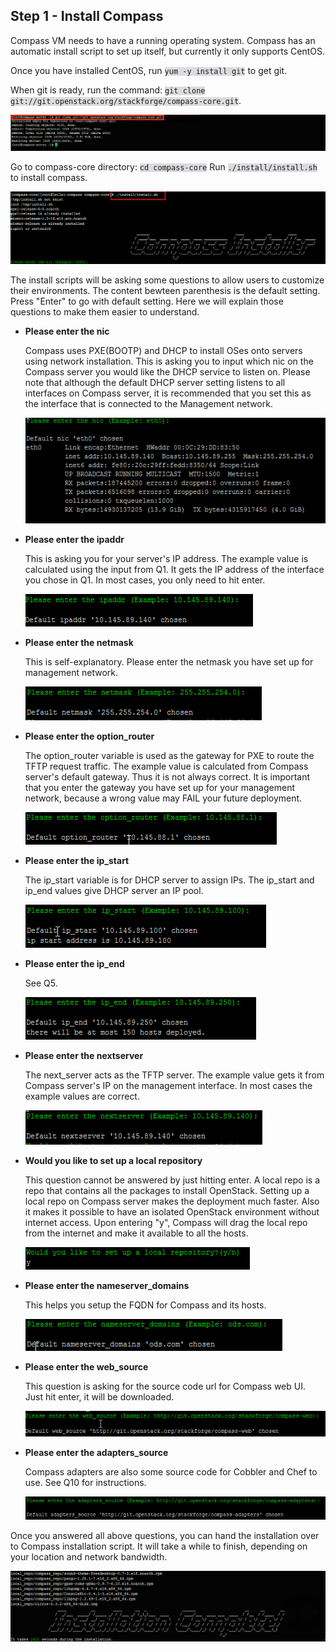 <h2 id="step-one">Step 1 - Install Compass</h2>


Compass VM needs to have a running operating system. Compass has an automatic install script to set up itself, but currently it only supports CentOS.

Once you have installed CentOS, run <code style='background-color: #DCDCDF'>yum -y install git</code> to get git.

When git is ready, run the command:
<code style='background-color: #DCDCDF'>git clone git://git.openstack.org/stackforge/compass-core.git</code>.


![clone repository](/img/install/1_git_clone_compass.png)


Go to compass-core directory: <code style='background-color: #DCDCDF'>cd compass-core</code>
Run <code style='background-color: #DCDCDF'>./install/install.sh</code> to install compass.

![install compass](/img/install/1_run_install_script.png)


The install scripts will be asking some questions to allow users to customize their environments. 
The content bewteen parenthesis is the default setting. Press "Enter" to go with default setting.
Here we will explain those questions to make them easier to understand.

+ **Please enter the nic**

  Compass uses PXE(BOOTP) and DHCP to install OSes onto servers using network installation. This is asking you to input which nic on the Compass server you would like the DHCP service to listen on. Please note that although the default DHCP server setting listens to all interfaces on Compass server, it is recommended that you set this as the interface that is connected to the Management network.


  ![nic](/img/install/1_nic.png)


+ **Please enter the ipaddr**

  This is asking you for your server's IP address. The example value is calculated using the input from Q1. It gets the IP address of the interface you chose in Q1. In most cases, you only need to hit enter.


  ![ipaddr](/img/install/1_ipaddr.png)


+ **Please enter the netmask**

  This is self-explanatory. Please enter the netmask you have set up for management network.

  ![netmask](/img/install/1_netmask.png)


+ **Please enter the option_router**

  The option_router variable is used as the gateway for PXE to route the TFTP request traffic. The example value is calculated from Compass server's default gateway. Thus it is not always correct. It is important that you enter the gateway you have set up for your management network, because a wrong value may FAIL your future deployment.

  ![option_router](/img/install/1_option_router.png)


+ **Please enter the ip_start**

  The ip_start variable is for DHCP server to assign IPs. The ip_start and ip_end values give DHCP server an IP pool.


  ![ip_start](/img/install/1_ip_start.png)


+ **Please enter the ip_end**

  See Q5.


  ![ip_end](/img/install/1_ip_end.png)


+ **Please enter the nextserver**

  The next_server acts as the TFTP server. The example value gets it from Compass server's IP on the management interface. In most cases the example values are correct.


  ![nextserver](/img/install/1_next_server.png)


+ **Would you like to set up a local repository**

  This question cannot be answered by just hitting enter. A local repo is a repo that contains all the packages to install OpenStack. Setting up a local repo on Compass server makes the deployment much faster. Also it makes it possible to have an isolated OpenStack environment without internet access. Upon entering "y", Compass will drag the local repo from the internet and make it available to all the hosts.


  ![local repo](/img/install/1_local_repo.png)


+ **Please enter the nameserver_domains**

  This helps you setup the FQDN for Compass and its hosts.


  ![name domain](/img/install/1_domain.png)


+ **Please enter the web_source**

  This question is asking for the source code url for Compass web UI. Just hit enter, it will be downloaded.


  ![web source](/img/install/1_web_source.png)


+ **Please enter the adapters_source**

  Compass adapters are also some source code for Cobbler and Chef to use. See Q10 for instructions.


  ![adapters source](/img/install/1_adapters_source.png)


Once you answered all above questions, you can hand the installation over to Compass installation script. It will take a while to finish, depending on your location and network bandwidth.


![complete](/img/install/1_complete_installation.png)
